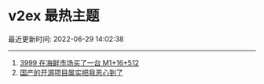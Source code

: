 # v2ex 最热主题

最近更新时间: 2022-06-29 14:02:38

--- 
1. [3999 在海鲜市场买了一台 M1+16+512](https://www.v2ex.com/t/862834) 
2. [国产的开源项目属实把我恶心到了](https://www.v2ex.com/t/862868) 
